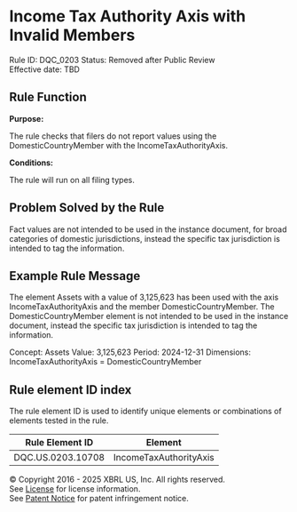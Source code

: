 # Income Tax Authority Axis with Invalid Members
Rule ID: DQC_0203
Status: Removed after Public Review  
Effective date: TBD

## Rule Function

**Purpose:** 

The rule checks that filers do not report values using the DomesticCountryMember with the IncomeTaxAuthorityAxis.

**Conditions:**

The rule will run on all filing types. 

## Problem Solved by the Rule

Fact values are not intended to be used in the instance document, for broad categories of domestic jurisdictions,  instead the specific tax jurisdiction is intended to tag the information. 

## Example Rule Message

The element Assets with a value of 3,125,623 has been used with the axis IncomeTaxAuthorityAxis and the member DomesticCountryMember. The DomesticCountryMember element is not intended to be used in the instance document, instead the specific tax jurisdiction is intended to tag the information. 

Concept: Assets
Value: 3,125,623
Period: 2024-12-31
Dimensions: IncomeTaxAuthorityAxis = DomesticCountryMember

## Rule element ID index  
The rule element ID is used to identify unique elements or combinations of elements tested in the rule.

|Rule Element ID|Element|
|--- |--- |
| DQC.US.0203.10708 |IncomeTaxAuthorityAxis|



© Copyright 2016 - 2025 XBRL US, Inc. All rights reserved.   
See [License](https://xbrl.us/dqc-license) for license information.  
See [Patent Notice](https://xbrl.us/dqc-patent) for patent infringement notice. 
